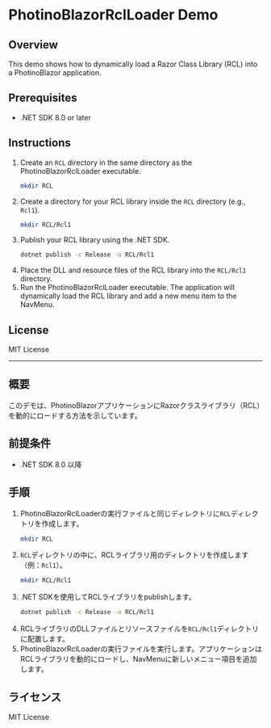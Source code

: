 # PhotinoBlazorRclLoader Demo

## Overview

This demo shows how to dynamically load a Razor Class Library (RCL) into a PhotinoBlazor application.

## Prerequisites

*   .NET SDK 8.0 or later

## Instructions

1.  Create an `RCL` directory in the same directory as the PhotinoBlazorRclLoader executable.
    ```bash
    mkdir RCL
    ```
2.  Create a directory for your RCL library inside the `RCL` directory (e.g., `Rcl1`).
    ```bash
    mkdir RCL/Rcl1
    ```
3.  Publish your RCL library using the .NET SDK.
    ```bash
    dotnet publish -c Release -o RCL/Rcl1
    ```
4.  Place the DLL and resource files of the RCL library into the `RCL/Rcl1` directory.
5.  Run the PhotinoBlazorRclLoader executable. The application will dynamically load the RCL library and add a new menu item to the NavMenu.

## License

MIT License

---

## 概要

このデモは、PhotinoBlazorアプリケーションにRazorクラスライブラリ（RCL）を動的にロードする方法を示しています。

## 前提条件

*   .NET SDK 8.0 以降

## 手順

1.  PhotinoBlazorRclLoaderの実行ファイルと同じディレクトリに`RCL`ディレクトリを作成します。
    ```bash
    mkdir RCL
    ```
2.  `RCL`ディレクトリの中に、RCLライブラリ用のディレクトリを作成します（例：`Rcl1`）。
    ```bash
    mkdir RCL/Rcl1
    ```
3.  .NET SDKを使用してRCLライブラリをpublishします。
    ```bash
    dotnet publish -c Release -o RCL/Rcl1
    ```
4.  RCLライブラリのDLLファイルとリソースファイルを`RCL/Rcl1`ディレクトリに配置します。
5.  PhotinoBlazorRclLoaderの実行ファイルを実行します。アプリケーションはRCLライブラリを動的にロードし、NavMenuに新しいメニュー項目を追加します。

## ライセンス

MIT License
